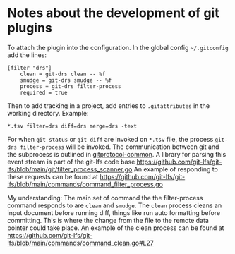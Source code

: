 
# Notes about the development of git plugins


To attach the plugin into the configuration. In the global config `~/.gitconfig` add the lines:
```
[filter "drs"]
	clean = git-drs clean -- %f
	smudge = git-drs smudge -- %f
	process = git-drs filter-process
	required = true
```

Then to add tracking in a project, add entries to `.gitattributes` in the working directory. Example:
```
*.tsv filter=drs diff=drs merge=drs -text
```

For when `git status` or `git diff` are invoked on `*.tsv` file, the process `git-drs filter-process` will be
invoked. The communication between git and the subprocess is outlined in [gitprotocol-common](https://git-scm.com/docs/gitprotocol-common). A library for parsing this event stream is part of the git-lfs code base https://github.com/git-lfs/git-lfs/blob/main/git/filter_process_scanner.go 
An example of responding to these requests can be found at https://github.com/git-lfs/git-lfs/blob/main/commands/command_filter_process.go 

My understanding: The main set of command the the filter-process command responds to are `clean` and `smudge`. 
The `clean` process cleans an input document before running diff, things like run auto formatting before committing. This is where the change from the file to the remote data pointer could take place. An example of the 
clean process can be found at https://github.com/git-lfs/git-lfs/blob/main/commands/command_clean.go#L27

